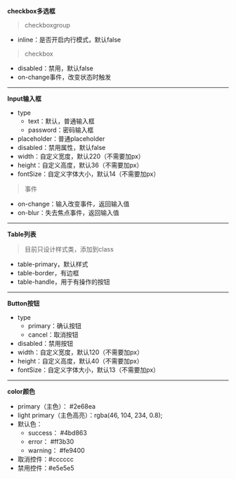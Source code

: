 

**checkbox多选框**
> checkboxgroup
- inline：是否开启内行模式，默认false
> checkbox
- disabled：禁用，默认false
- on-change事件，改变状态时触发
***
**Input输入框**
- type
    - text：默认，普通输入框
    - password：密码输入框
- placeholder：普通placeholder
- disabled：禁用属性，默认false
- width：自定义宽度，默认220（不需要加px）
- height：自定义高度，默认36（不需要加px）
- fontSize：自定义字体大小，默认14（不需要加px）
> 事件
- on-change：输入改变事件，返回输入值
- on-blur：失去焦点事件，返回输入值
***
**Table列表**
> 目前只设计样式类，添加到class
- table-primary，默认样式
- table-border，有边框
- table-handle，用于有操作的按钮
***
**Button按钮**
- type
    - primary：确认按钮
    - cancel：取消按钮
- disabled：禁用按钮
- width：自定义宽度，默认120（不需要加px）
- height：自定义高度，默认40（不需要加px）
- fontSize：自定义字体大小，默认13（不需要加px）
***
**color颜色**
- primary（主色）： #2e68ea
- light primary（主色高亮）：rgba(46, 104, 234, 0.8);
- 默认色：
    - success： #4bd863
    - error： #ff3b30
    - warning： #fe9400
- 取消控件：#cccccc
- 禁用控件：#e5e5e5